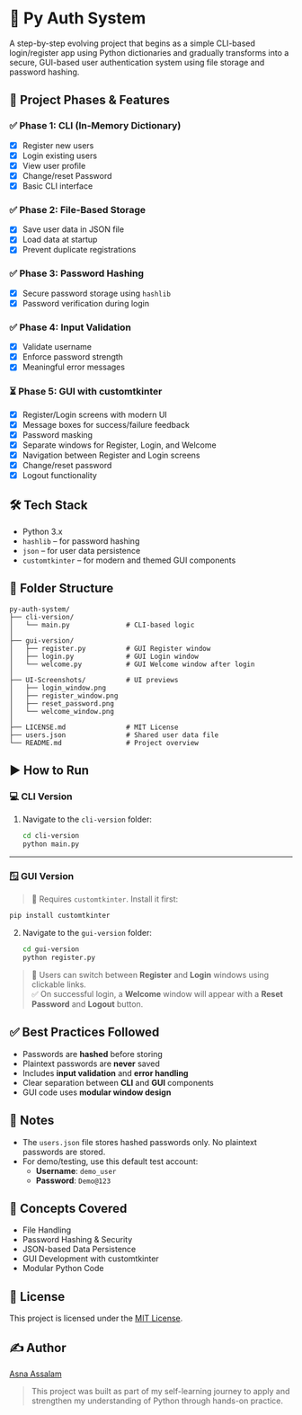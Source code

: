 # 🔐 Py Auth System

A step-by-step evolving project that begins as a simple CLI-based login/register app using Python dictionaries and gradually transforms into a secure, GUI-based user authentication system using file storage and password hashing.

## 🚀 Project Phases & Features

### ✅ Phase 1: CLI (In-Memory Dictionary)
- [x] Register new users
- [x] Login existing users
- [x] View user profile
- [x] Change/reset Password
- [x] Basic CLI interface

### ✅ Phase 2: File-Based Storage
- [x] Save user data in JSON file
- [x] Load data at startup
- [x] Prevent duplicate registrations

### ✅ Phase 3: Password Hashing
- [x] Secure password storage using `hashlib`
- [x] Password verification during login

### ✅ Phase 4: Input Validation
- [x] Validate username
- [x] Enforce password strength
- [x] Meaningful error messages

### ⏳ Phase 5: GUI with customtkinter
- [x] Register/Login screens with modern UI  
- [x] Message boxes for success/failure feedback  
- [x] Password masking  
- [x] Separate windows for Register, Login, and Welcome  
- [x] Navigation between Register and Login screens  
- [x] Change/reset password 
- [x] Logout functionality

## 🛠️ Tech Stack
- Python 3.x  
- `hashlib` – for password hashing  
- `json` – for user data persistence  
- `customtkinter` – for modern and themed GUI components 

## 📁 Folder Structure
```
py-auth-system/
├── cli-version/              
│   └── main.py              # CLI-based logic
│
├── gui-version/
│   ├── register.py          # GUI Register window
│   ├── login.py             # GUI Login window
│   └── welcome.py           # GUI Welcome window after login
│
├── UI-Screenshots/          # UI previews
│   ├── login_window.png
│   ├── register_window.png
│   ├── reset_password.png
│   └── welcome_window.png
│
├── LICENSE.md               # MIT License
├── users.json               # Shared user data file
└── README.md                # Project overview
```

## ▶️ How to Run

### 💻 CLI Version
1. Navigate to the `cli-version` folder:
   ```bash
   cd cli-version
   python main.py
   ```

---

### 🪟 GUI Version
> 🛑 Requires `customtkinter`. Install it first:

```bash
pip install customtkinter
```

2. Navigate to the `gui-version` folder:
   ```bash
   cd gui-version
   python register.py
   ```

> 🔄 Users can switch between **Register** and **Login** windows using clickable links.  
> ✅ On successful login, a **Welcome** window will appear with a **Reset Password** and **Logout** button.

## ✅ Best Practices Followed
- Passwords are **hashed** before storing  
- Plaintext passwords are **never** saved  
- Includes **input validation** and **error handling**  
- Clear separation between **CLI** and **GUI** components  
- GUI code uses **modular window design**

## 📌 Notes
- The `users.json` file stores hashed passwords only. No plaintext passwords are stored.
- For demo/testing, use this default test account:
  - **Username**: `demo_user`
  - **Password**: `Demo@123`

## 🧠 Concepts Covered
- File Handling
- Password Hashing & Security
- JSON-based Data Persistence
- GUI Development with customtkinter
- Modular Python Code

## 📄 License
This project is licensed under the [MIT License](LICENSE).


## ✍️ Author
[Asna Assalam](https://github.com/asnaassalam)
> This project was built as part of my self-learning journey to apply and strengthen my understanding of Python through hands-on practice.